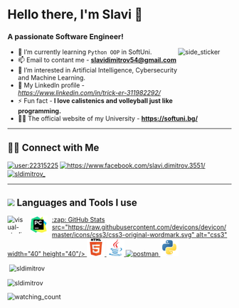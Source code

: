 <h1 align="left">  Hello there, I'm Slavi 👋</h1>  

<h3 align="left">A passionate Software Engineer!</h3>

<img align="right" width=120px height=110px alt="side_sticker" src="https://media.giphy.com/media/TEnXkcsHrP4YedChhA/giphy.gif"/>

- 🌱 I’m currently learning `Python OOP` in SoftUni.
- 📫 Email to contant me - **slavidimitrov54@gmail.com**
- 👀 I’m interested in Artificial Intelligence, Cybersecurity and Machine Learning.
- 📱 My Linkedln profile - *https://www.linkedin.com/in/trick-er-311982292/* 
- ⚡ Fun fact - **I love calistenics and volleyball just like programming.**
- 👨‍💻 The official website of my University - **https://softuni.bg/**

---

### <h2> 🤝🏻 Connect with Me </h2>
<p align="left">
<a href="https://stackoverflow.com/users/22315225/slavi-dimitrov" target="blank"><img align="center" src="https://raw.githubusercontent.com/rahuldkjain/github-profile-readme-generator/master/src/images/icons/Social/stack-overflow.svg" alt="user:22315225" height="30" width="40" /></a>
<a href="https://www.facebook.com/slavi.dimitrov.3551/" target="blank"><img align="center" src="https://raw.githubusercontent.com/rahuldkjain/github-profile-readme-generator/master/src/images/icons/Social/facebook.svg" alt="https://www.facebook.com/slavi.dimitrov.3551/" height="30" width="40" /></a>
<a href="https://www.instagram.com/sldimitrovv_/" target="blank"><img align="center" src="https://raw.githubusercontent.com/rahuldkjain/github-profile-readme-generator/master/src/images/icons/Social/instagram.svg" alt="sldimitrov_" height="30" width="40" /></a>
</p>

---

### <h2> <img src = "https://media2.giphy.com/media/QssGEmpkyEOhBCb7e1/giphy.gif?cid=ecf05e47a0n3gi1bfqntqmob8g9aid1oyj2wr3ds3mg700bl&rid=giphy.gif" width = 18px> Languages and Tools I use </h2>
<img align="left" width="40" height="40" src="https://img.icons8.com/color/48/visual-studio-code-2019.png" alt="visual-studio-code-2019" style="padding-right:10px;"/>
<img align="left" width="40" height="40" src="https://github.com/devicons/devicon/blob/v2.14.0/icons/pycharm/pycharm-original.svg" style="padding-right:10px;"/>
<p align="left"> <a href="https://www.w3schools.com/css/" target="_blank" rel="noreferrer"> <img 
                                                                          <summary>:zap: GitHub Stats</summary>                    src="https://raw.githubusercontent.com/devicons/devicon/master/icons/css3/css3-original-wordmark.svg" alt="css3" width="40" height="40"/> </a> <a href="https://www.w3.org/html/" target="_blank" rel="noreferrer"> <img src="https://raw.githubusercontent.com/devicons/devicon/master/icons/html5/html5-original-wordmark.svg" alt="html5" width="40" height="40"/> </a> <a href="https://www.java.com" target="_blank" rel="noreferrer"> <img src="https://raw.githubusercontent.com/devicons/devicon/master/icons/java/java-original.svg" alt="java" width="40" height="40"/> </a> <a href="https://postman.com" target="_blank" rel="noreferrer"> <img src="https://www.vectorlogo.zone/logos/getpostman/getpostman-icon.svg" alt="postman" width="40" height="40"/> </a> <a 
href="https://www.python.org" target="_blank" rel="noreferrer"> <img src="https://raw.githubusercontent.com/devicons/devicon/master/icons/python/python-original.svg" alt="python" width="40" height="40"/> </a> </p>

<p>&nbsp;<img align="center" src="https://github-readme-stats.vercel.app/api?username=sldimitrov&show_icons=true&locale=en" alt="sldimitrov" /></p>

<p><img align="center" src="https://github-readme-streak-stats.herokuapp.com/?user=sldimitrov&" alt="sldimitrov" /></p>

<img src="https://komarev.com/ghpvc/?username=sldimitrov&color=brightgreen" alt="watching_count" />
